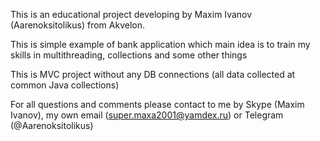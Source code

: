 This is an educational project developing by Maxim Ivanov (Aarenoksitolikus) from Akvelon.

This is simple example of bank application which main idea is to train my skills in multithreading, collections and some other things

This is MVC project without any DB connections (all data collected at common Java collections)

For all questions and comments please contact to me by Skype (Maxim Ivanov), my own email (super.maxa2001@yamdex.ru) or Telegram (@Aarenoksitolikus)
